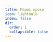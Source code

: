 ```yaml
---
title: Перші кроки
icon: lightbulb
index: false
dir:
  order: 1
  collapsible: false
---
```


<AutoCatalog />
